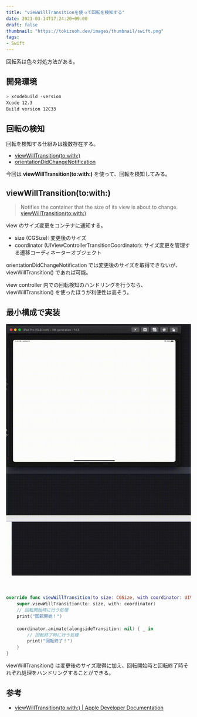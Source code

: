 ```yaml
---
title: "viewWillTransitionを使って回転を検知する"
date: 2021-03-14T17:24:20+09:00
draft: false
thumbnail: "https://tokizuoh.dev/images/thumbnail/swift.png"
tags:
- Swift
---
```

  
回転系は色々対処方法がある。  
  
<!--more-->  
  
## 開発環境  
  
```bash
> xcodebuild -version
Xcode 12.3
Build version 12C33
```
  
## 回転の検知  
  
回転を検知する仕組みは複数存在する。
  
- [viewWillTransition(to:with:)](https://developer.apple.com/documentation/uikit/uicontentcontainer/1621466-viewwilltransition)  
- [orientationDidChangeNotification](https://developer.apple.com/documentation/uikit/uidevice/1620025-orientationdidchangenotification)  
  
今回は **viewWillTransition(to:with:)** を使って、回転を検知してみる。  
  
## viewWillTransition(to:with:)
  
> Notifies the container that the size of its view is about to change.  
> [viewWillTransition(to:with:)](https://developer.apple.com/documentation/uikit/uicontentcontainer/1621466-viewwilltransition)  
  
view のサイズ変更をコンテナに通知する。  
  
- size (CGSize): 変更後のサイズ  
- coordinator (UIViewControllerTransitionCoordinator): サイズ変更を管理する遷移コーディネーターオブジェクト  
  
orientationDidChangeNotification では変更後のサイズを取得できないが、viewWillTransition() であれば可能。  
  
view controller 内での回転検知のハンドリングを行うなら、viewWillTransition() を使ったほうが利便性は高そう。  
  
## 最小構成で実装
  
![](./1.gif)  
  
　
  
```swift
override func viewWillTransition(to size: CGSize, with coordinator: UIViewControllerTransitionCoordinator) {
    super.viewWillTransition(to: size, with: coordinator)
    // 回転開始時に行う処理
    print("回転開始！")
        
    coordinator.animate(alongsideTransition: nil) { _ in
        // 回転終了時に行う処理
        print("回転終了！")
    }
}
```
  
viewWillTransition() は変更後のサイズ取得に加え、回転開始時と回転終了時それぞれ処理をハンドリングすることができる。  
  

## 参考  
  
- [viewWillTransition(to:with:) | Apple Developer Documentation](https://developer.apple.com/documentation/uikit/uicontentcontainer/1621466-viewwilltransition)  
  